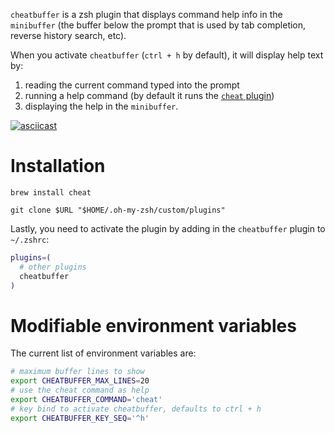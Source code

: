 `cheatbuffer` is a zsh plugin that displays command help info in the `minibuffer` (the buffer below the prompt that is used by tab completion, reverse history search, etc).

When you activate `cheatbuffer` (`ctrl + h` by default), it will display help text by:

1. reading the current command typed into the prompt
1. running a help command (by default it runs the [`cheat` plugin](https://github.com/chrisallenlane/cheat))
1. displaying the help in the `minibuffer`.

[![asciicast](https://asciinema.org/a/rn0knw2tWsvZvAGQcSHOqDDwL.png)](https://asciinema.org/a/rn0knw2tWsvZvAGQcSHOqDDwL)

# Installation

`brew install cheat`

`git clone $URL "$HOME/.oh-my-zsh/custom/plugins"`

Lastly, you need to activate the plugin by adding in the `cheatbuffer` plugin to `~/.zshrc`:

```bash
plugins=(
  # other plugins
  cheatbuffer
)
```

# Modifiable environment variables

The current list of environment variables are:

```bash
# maximum buffer lines to show
export CHEATBUFFER_MAX_LINES=20
# use the cheat command as help
export CHEATBUFFER_COMMAND='cheat'
# key bind to activate cheatbuffer, defaults to ctrl + h
export CHEATBUFFER_KEY_SEQ='^h'
```